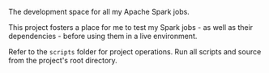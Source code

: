 The development space for all my Apache Spark jobs.

This project fosters a place for me to test my Spark jobs - as 
well as their dependencies - before using them in a live environment.

Refer to the `scripts` folder for project operations. Run all scripts
and source from the project's root directory.
